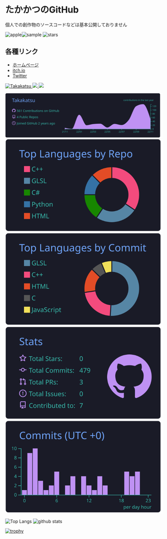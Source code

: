 # たかかつのGitHub

個人での創作物のソースコードなどは基本公開しておりません

![apple](https://user-images.githubusercontent.com/69492517/200097250-9a3f501e-f374-4af4-83f1-2bc365ea39c7.gif)![sample](https://user-images.githubusercontent.com/69492517/201452876-69738b8c-94d5-421f-ad06-0640eaf53681.gif)
![stars](https://user-images.githubusercontent.com/69492517/202833546-661f403c-f569-42cf-a9de-2d99237b5b96.gif)
  
## 各種リンク

- [ホームページ](https://takakatsu.github.io/)
- [itch.io](https://takakatsu.itch.io/)
- [Twitter](https://twitter.com/takakatsu_game)

<p align="left">
  <a href="https://github.com/Takakatsu/Takakatsu/">
    <img src="https://komarev.com/ghpvc/?username=Takakatsu" alt="Takakatsu" />
  </a>
  <a href="http://twitter.com/takakatsu_game">
    <img height="20" src="https://img.shields.io/twitter/follow/takakatsu_game?label=Twitter&logo=twitter&style=flat" />
  </a>
  <a href="https://github.com/Takakatsu">
    <img height="20" src="https://img.shields.io/github/followers/Takakatsu?label=follow&logo=github&style=flat" />
  </a>
</p>

[![](https://raw.githubusercontent.com/Takakatsu/Takakatsu/main/profile-summary-card-output/tokyonight/0-profile-details.svg)](https://github.com/vn7n24fzkq/github-profile-summary-cards)
[![](https://raw.githubusercontent.com/Takakatsu/Takakatsu/main/profile-summary-card-output/tokyonight/1-repos-per-language.svg)](https://github.com/vn7n24fzkq/github-profile-summary-cards) [![](https://raw.githubusercontent.com/Takakatsu/Takakatsu/main/profile-summary-card-output/tokyonight/2-most-commit-language.svg)](https://github.com/vn7n24fzkq/github-profile-summary-cards)
[![](https://raw.githubusercontent.com/Takakatsu/Takakatsu/main/profile-summary-card-output/tokyonight/3-stats.svg)](https://github.com/vn7n24fzkq/github-profile-summary-cards) [![](https://raw.githubusercontent.com/Takakatsu/Takakatsu/main/profile-summary-card-output/tokyonight/4-productive-time.svg)](https://github.com/vn7n24fzkq/github-profile-summary-cards)

<p align="left"> 
  <img alt="Top Langs" height="150px" src="https://github-readme-stats.vercel.app/api/top-langs/?username=Takakatsu&layout=compact&show_icons=true&theme=onedark" />
  <img alt="github stats" height="150px" src="https://github-readme-stats.vercel.app/api?username=Takakatsu&theme=onedark&show_icons=ture" />
</p>

[![trophy](https://github-profile-trophy.vercel.app/?username=Takakatsu&theme=onedark&column=7&rank=SECRET,SSS,SS,S,AAA,AA,A)](https://github.com/ryo-ma/github-profile-trophy)
